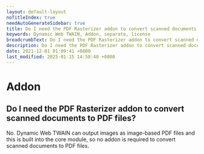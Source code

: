 ```yaml
---
layout: default-layout
noTitleIndex: true
needAutoGenerateSidebar: true
title: Do I need the PDF Rasterizer addon to convert scanned documents to PDF files?
keywords: Dynamic Web TWAIN, Addon, separate, license
breadcrumbText: Do I need the PDF Rasterizer addon to convert scanned documents to PDF files?
description: Do I need the PDF Rasterizer addon to convert scanned documents to PDF files?
date: 2021-12-01 01:09:41 +0800
last_modified: 2025-01-15 14:58:40 +0800
---
```


# Addon

## Do I need the PDF Rasterizer addon to convert scanned documents to PDF files?

No. Dynamic Web TWAIN can output images as image-based PDF files and this is built into the core module, so no addon is required to convert scanned documents to PDF files.